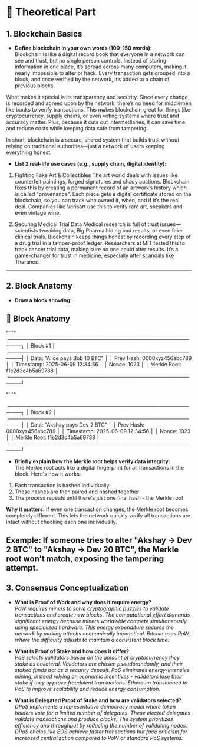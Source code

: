 # 🧠 Theoretical Part

## 1. Blockchain Basics

- **Define blockchain in your own words (100–150 words):**  
  Blockchain is like a digital record book that everyone in a network can see and trust, but no single person controls. Instead of storing information in one place, it’s spread across many computers, making it nearly impossible to alter or hack. Every transaction gets grouped into a block, and once verified by the network, it’s added to a chain of previous blocks.

What makes it special is its transparency and security. Since every change is recorded and agreed upon by the network, there’s no need for middlemen like banks to verify transactions. This makes blockchain great for things like cryptocurrency, supply chains, or even voting systems where trust and accuracy matter. Plus, because it cuts out intermediaries, it can save time and reduce costs while keeping data safe from tampering.

In short, blockchain is a secure, shared system that builds trust without relying on traditional authorities—just a network of users keeping everything honest.

- **List 2 real-life use cases (e.g., supply chain, digital identity):**

1. Fighting Fake Art & Collectibles
   The art world deals with issues like counterfeit paintings, forged signatures and shady auctions. Blockchain fixes this by creating a permanent record of an artwork’s history which is called "provenance". Each piece gets a digital certificate stored on the blockchain, so you can track who owned it, when, and if it’s the real deal. Companies like Verisart use this to verify rare art, sneakers and even vintage wine.

2. Securing Medical Trial Data
   Medical research is full of trust issues—scientists tweaking data, Big Pharma hiding bad results, or even fake clinical trials. Blockchain keeps things honest by recording every step of a drug trial in a tamper-proof ledger. Researchers at MIT tested this to track cancer trial data, making sure no one could alter results. It’s a game-changer for trust in medicine, especially after scandals like Theranos.

---

## 2. Block Anatomy

- **Draw a block showing:**

## 🧱 Block Anatomy

"```"  
┌─────────────────────────────────────────────────────┐
│ Block #1 │
├─────────────────────────────────────────────────────┤
│ Data: "Alice pays Bob 10 BTC" │
│ Prev Hash: 0000xyz456abc789 │
│ Timestamp: 2025-06-09 12:34:56 │
│ Nonce: 1023 │
│ Merkle Root: f1e2d3c4b5a69788 │
└─────────────────────────────────────────────────────┘

"```"

┌─────────────────────────────────────────────────────┐
│ Block #2 │
├─────────────────────────────────────────────────────┤
│ Data: "Akshay pays Dev 2 BTC" │
│ Prev Hash: 0000xyz456abc789 │
│ Timestamp: 2025-06-09 12:34:56 │
│ Nonce: 1023 │
│ Merkle Root: f1e2d3c4b5a69788 │
└─────────────────────────────────────────────────────┘

- **Briefly explain how the Merkle root helps verify data integrity:**  
  The Merkle root acts like a digital fingerprint for all transactions in the block. Here's how it works:

1. Each transaction is hashed individually
2. These hashes are then paired and hashed together
3. The process repeats until there's just one final hash - the Merkle root

**Why it matters:** If even one transaction changes, the Merkle root becomes completely different. This lets the network quickly verify all transactions are intact without checking each one individually.

## Example: If someone tries to alter "Akshay → Dev 2 BTC" to "Akshay → Dev 20 BTC", the Merkle root won't match, exposing the tampering attempt.

## 3. Consensus Conceptualization

- **What is Proof of Work and why does it require energy?**  
  _PoW requires miners to solve cryptographic puzzles to validate transactions and create new blocks. The computational effort demands significant energy because miners worldwide compete simultaneously using specialized hardware. This energy expenditure secures the network by making attacks economically impractical. Bitcoin uses PoW, where the difficulty adjusts to maintain a consistent block time._

- **What is Proof of Stake and how does it differ?**  
  _PoS selects validators based on the amount of cryptocurrency they stake as collateral. Validators are chosen pseudorandomly, and their staked funds act as a security deposit. PoS eliminates energy-intensive mining, instead relying on economic incentives - validators lose their stake if they approve fraudulent transactions. Ethereum transitioned to PoS to improve scalability and reduce energy consumption._

- **What is Delegated Proof of Stake and how are validators selected?**  
  _DPoS implements a representative democracy model where token holders vote for a limited number of delegates. These elected delegates validate transactions and produce blocks. The system prioritizes efficiency and throughput by reducing the number of validating nodes. DPoS chains like EOS achieve faster transactions but face criticism for increased centralization compared to PoW or standard PoS systems._
